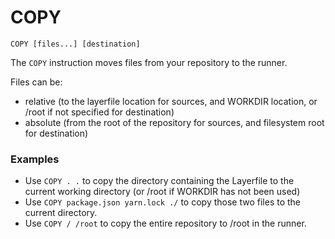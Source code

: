 # COPY 

`COPY [files...] [destination]`

The `COPY` instruction moves files from your repository to the runner.

Files can be:
- relative (to the layerfile location for sources, and WORKDIR location, or /root if not specified for destination)
- absolute (from the root of the repository for sources, and filesystem root for destination)

### Examples

- Use `COPY . .` to copy the directory containing the Layerfile to the current working directory (or /root if WORKDIR has not been used)
- Use `COPY package.json yarn.lock ./` to copy those two files to the current directory.
- Use `COPY / /root` to copy the entire repository to /root in the runner.

<br />